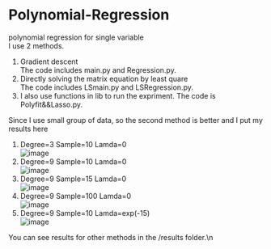 # Polynomial-Regression  
polynomial regression for single variable  
I use 2 methods.   
1. Gradient descent   
  The code includes main.py and Regression.py.   
2. Directly solving the matrix equation by least quare   
  The code includes LSmain.py and LSRegression.py.   
3. I also use functions in lib to run the expriment. The code is Polyfit&&Lasso.py.   

Since I use small group of data, so the second method is better and I put my results here   
1. Degree=3 Sample=10 Lamda=0   
![image](https://github.com/JoeFannie/Polynomial-Regression/edit/master/results/ls3d10s.png)   
2. Degree=9 Sample=10 Lamda=0   
![image](https://github.com/JoeFannie/Polynomial-Regression/edit/master/results/ls9d10s.png)   
3. Degree=9 Sample=15 Lamda=0   
![image](https://github.com/JoeFannie/Polynomial-Regression/edit/master/results/ls9d15s.png)   
4. Degree=9 Sample=100 Lamda=0   
![image](https://github.com/JoeFannie/Polynomial-Regression/edit/master/results/ls9d100s.png)   
5. Degree=9 Sample=10 Lamda=exp(-15)   
![image](https://github.com/JoeFannie/Polynomial-Regression/edit/master/results/ls9d10swithRe.png)   
   
You can see results for other methods in the /results folder.\n
